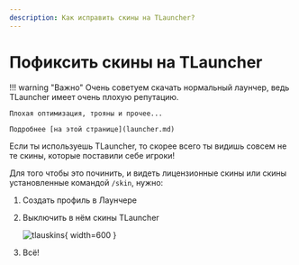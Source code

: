 ```yaml
---
description: Как исправить скины на TLauncher?
---
```


# Пофиксить скины на TLauncher

!!! warning "Важно"
    Очень советуем скачать нормальный лаунчер, ведь TLauncher имеет очень плохую репутацию.

    Плохая оптимизация, трояны и прочее...

    Подробнее [на этой странице](launcher.md)

Если ты используешь TLauncher, то скорее всего ты видишь совсем не те скины, которые поставили себе игроки!

Для того чтобы это починить, и видеть лицензионные скины или скины установленные командой `/skin`, нужно:

1. Создать профиль в Лаунчере

2. Выключить в нём скины TLauncher 

    ![tlauskins](../assets/guides/tlauncher_skins.png){ width=600 }

3. Всё!
